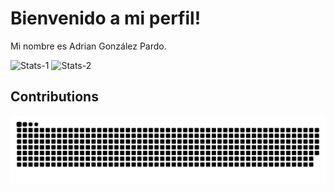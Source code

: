 # Bienvenido a mi perfil!

Mi nombre es Adrian González Pardo.

![Stats-1](https://github-readme-stats.vercel.app/api?username=AdrianPardo99&count_private=true&show_icons=true&theme=darcula)
![Stats-2](https://github-readme-stats.vercel.app/api/top-langs/?username=AdrianPardo99&theme=darcula&layout=compact&hide=roff,css,html,javascript,tcl&langs_count=15)

## Contributions
[![GitHub Contributions as snake game](https://github.com/AdrianPardo99/AdrianPardo99/blob/output/github-contribution-grid-snake.svg)](https://github.com/Platane/snk)
